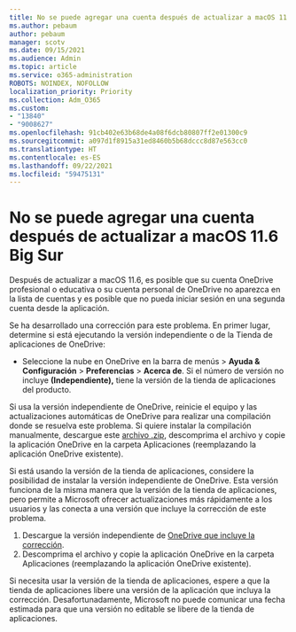 ```yaml
---
title: No se puede agregar una cuenta después de actualizar a macOS 11.6 Big Sur
ms.author: pebaum
author: pebaum
manager: scotv
ms.date: 09/15/2021
ms.audience: Admin
ms.topic: article
ms.service: o365-administration
ROBOTS: NOINDEX, NOFOLLOW
localization_priority: Priority
ms.collection: Adm_O365
ms.custom:
- "13840"
- "9008627"
ms.openlocfilehash: 91cb402e63b68de4a08f6dcb80807ff2e01300c9
ms.sourcegitcommit: a097d1f8915a31ed8460b5b68dccc8d87e563cc0
ms.translationtype: HT
ms.contentlocale: es-ES
ms.lasthandoff: 09/22/2021
ms.locfileid: "59475131"
---
```

# <a name="unable-to-add-an-account-after-upgrading-to-macos-116-big-sur"></a>No se puede agregar una cuenta después de actualizar a macOS 11.6 Big Sur

Después de actualizar a macOS 11.6, es posible que su cuenta OneDrive profesional o educativa o su cuenta personal de OneDrive no aparezca en la lista de cuentas y es posible que no pueda iniciar sesión en una segunda cuenta desde la aplicación.

Se ha desarrollado una corrección para este problema. En primer lugar, determine si está ejecutando la versión independiente o de la Tienda de aplicaciones de OneDrive:

- Seleccione la nube en OneDrive en la barra de menús > **Ayuda & Configuración** > **Preferencias** > **Acerca de**. Si el número de versión no incluye **(Independiente),** tiene la versión de la tienda de aplicaciones del producto.

Si usa la versión independiente de OneDrive, reinicie el equipo y las actualizaciones automáticas de OneDrive para realizar una compilación donde se resuelva este problema. Si quiere instalar la compilación manualmente, descargue este [archivo .zip](https://oneclient.sfx.ms/Mac/Prod/21.170.0822.0003/OneDrive.zip), descomprima el archivo y copie la aplicación OneDrive en la carpeta Aplicaciones (reemplazando la aplicación OneDrive existente).

Si está usando la versión de la tienda de aplicaciones, considere la posibilidad de instalar la versión independiente de OneDrive. Esta versión funciona de la misma manera que la versión de la tienda de aplicaciones, pero permite a Microsoft ofrecer actualizaciones más rápidamente a los usuarios y las conecta a una versión que incluye la corrección de este problema.

1. Descargue la versión independiente de [OneDrive que incluye la corrección](https://oneclient.sfx.ms/Mac/Prod/21.170.0822.0003/OneDrive.zip).
2. Descomprima el archivo y copie la aplicación OneDrive en la carpeta Aplicaciones (reemplazando la aplicación OneDrive existente).

Si necesita usar la versión de la tienda de aplicaciones, espere a que la tienda de aplicaciones libere una versión de la aplicación que incluya la corrección. Desafortunadamente, Microsoft no puede comunicar una fecha estimada para que una versión no editable se libere de la tienda de aplicaciones.


